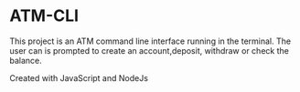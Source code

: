 # ATM-CLI

This project is an ATM command line interface running in the terminal. The user can is prompted to create an account,deposit, withdraw or check the balance.

Created with JavaScript and NodeJs
